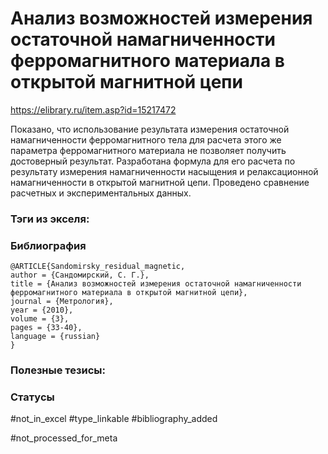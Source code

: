 # Анализ возможностей измерения остаточной намагниченности ферромагнитного материала в открытой магнитной цепи

https://elibrary.ru/item.asp?id=15217472

Показано, что использование результата измерения остаточной намагниченности ферромагнитного тела для расчета этого же параметра ферромагнитного материала не позволяет получить достоверный результат. Разработана формула для его расчета по результату измерения намагниченности насыщения и релаксационной намагниченности в открытой магнитной цепи. Проведено сравнение расчетных и экспериментальных данных.


### Тэги из экселя:

### Библиография
```
@ARTICLE{Sandomirsky_residual_magnetic,
author = {Сандомирский, С. Г.},
title = {Анализ возможностей измерения остаточной намагниченности ферромагнитного материала в открытой магнитной цепи},
journal = {Метрология},
year = {2010},
volume = {3},
pages = {33-40},
language = {russian}
}
```

### Полезные тезисы:

### Статусы
#not_in_excel 
#type_linkable 
#bibliography_added

#not_processed_for_meta

